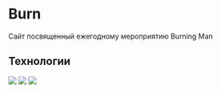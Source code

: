 # Burn

Сайт посвященный ежегодному мероприятию Burning Man

## Технологии

<img src="https://img.shields.io/badge/HTML5-003366?style=for-the-badge&logo=HTML5&logoColor=FFFFFF"> <img src="https://img.shields.io/badge/SCSS-003366?style=for-the-badge&logo=sass&logoColor=FFFFFF"> <img src="https://img.shields.io/badge/CSS3-003366?style=for-the-badge&logo=css3&logoColor=FFFFFF"> 
